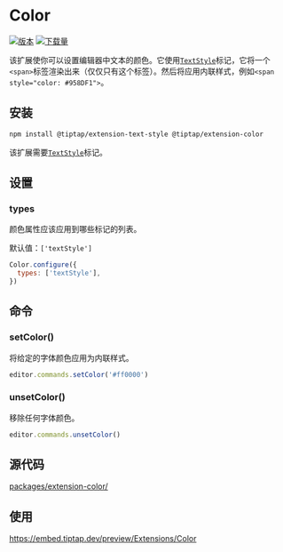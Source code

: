 # Color
[![版本](https://img.shields.io/npm/v/@tiptap/extension-color.svg?label=version)](https://www.npmjs.com/package/@tiptap/extension-color)
[![下载量](https://img.shields.io/npm/dm/@tiptap/extension-color.svg)](https://npmcharts.com/compare/@tiptap/extension-color?minimal=true)

该扩展使你可以设置编辑器中文本的颜色。它使用[`TextStyle`](/api/marks/text-style)标记，它将一个`<span>`标签渲染出来（仅仅只有这个标签）。然后将应用内联样式，例如`<span style="color: #958DF1">`。

## 安装
```bash
npm install @tiptap/extension-text-style @tiptap/extension-color
```

该扩展需要[`TextStyle`](/api/marks/text-style)标记。

## 设置

### types
颜色属性应该应用到哪些标记的列表。

默认值：`['textStyle']`

```js
Color.configure({
  types: ['textStyle'],
})
```

## 命令

### setColor()
将给定的字体颜色应用为内联样式。

```js
editor.commands.setColor('#ff0000')
```

### unsetColor()
移除任何字体颜色。

```js
editor.commands.unsetColor()
```

## 源代码
[packages/extension-color/](https://github.com/ueberdosis/tiptap/blob/main/packages/extension-color/)

## 使用
https://embed.tiptap.dev/preview/Extensions/Color